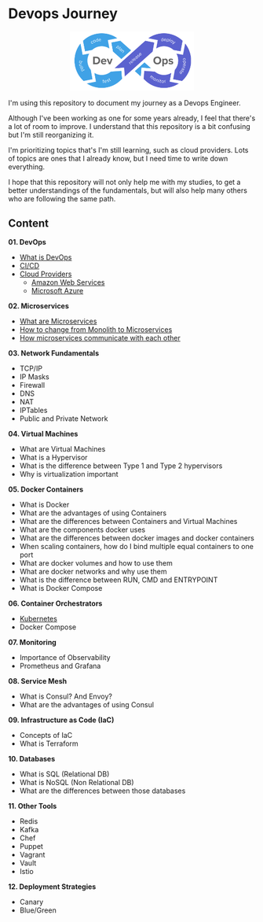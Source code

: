 # Devops Journey

<p align="center">
 <img src="images/devops-logo.png?raw=true" alt="Devops Journey Logo" width="50%" height="50%" />
</p>

I'm using this repository to document my journey as a Devops Engineer.

Although I've been working as one for some years already, I feel that there's a lot of room to improve. I understand that this repository is a bit confusing but I'm still reorganizing it.

I'm prioritizing topics that's I'm still learning, such as cloud providers. Lots of topics are ones that I already know, but I need time to write down everything.

I hope that this repository will not only help me with my studies, to get a better understandings of the fundamentals, but will also help many others who are following the same path.



## Content


<b>01. DevOps</b>

- [What is DevOps](devops/README.md)
- [CI/CD](devops/cicd/README.md)
- [Cloud Providers](devops/cloud/README.md)
    - [Amazon Web Services](devops/cloud/aws/README.md)
    - [Microsoft Azure](devops/cloud/microsoftazure/README.md)

<b>02. Microservices</b>

- [What are Microservices](microservices/README.md)
- [How to change from Monolith to Microservices](microservices/README.md#a-how-to-break-down-the-application)
- [How microservices communicate with each other](microservices/README.md#c-how-do-they-communicate-with-each-other)

<b>03. Network Fundamentals</b>

- TCP/IP
- IP Masks
- Firewall
- DNS
- NAT
- IPTables
- Public and Private Network

<b>04. Virtual Machines</b>

- What are Virtual Machines
- What is a Hypervisor
- What is the difference between Type 1 and Type 2 hypervisors
- Why is virtualization important

<b>05. Docker Containers</b>

- What is Docker
- What are the advantages of using Containers
- What are the differences between Containers and Virtual Machines
- What are the components docker uses
- What are the differences between docker images and docker containers
- When scaling containers, how do I bind multiple equal containers to one port
- What are docker volumes and how to use them
- What are docker networks and why use them
- What is the difference between RUN, CMD and ENTRYPOINT
- What is Docker Compose

<b>06. Container Orchestrators</b>

- [Kubernetes](orchestrators/kubernetes/README.md)
- Docker Compose

<b>07. Monitoring</b>

- Importance of Observability
- Prometheus and Grafana

<b>08. Service Mesh</b>

- What is Consul? And Envoy?
- What are the advantages of using Consul

<b>09. Infrastructure as Code (IaC)</b>

- Concepts of IaC
- What is Terraform

<b>10. Databases</b>

- What is SQL (Relational DB)
- What is NoSQL (Non Relational DB)
- What are the differences between those databases

<b>11. Other Tools</b>

- Redis
- Kafka
- Chef
- Puppet
- Vagrant
- Vault
- Istio

<b>12. Deployment Strategies</b>

- Canary
- Blue/Green